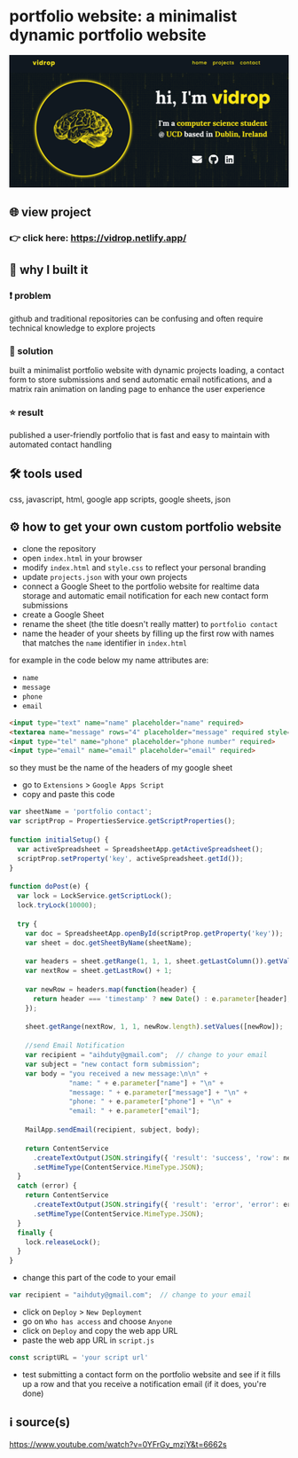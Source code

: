 # portfolio website: a minimalist dynamic portfolio website
![1](1.png)
## 🌐 view project
### 👉 click here: https://vidrop.netlify.app/
## 🎯 why I built it
### ❗ problem
github and traditional repositories can be confusing and often require technical knowledge to explore projects
### 🧠 solution
built a minimalist portfolio website with dynamic projects loading, a contact form to store submissions and send automatic
email notifications, and a matrix rain animation on landing page to enhance the user experience
### ⭐ result
published a user-friendly portfolio that is fast and easy to maintain with automated contact handling
## 🛠️ tools used
css, javascript, html, google app scripts, google sheets, json
## ⚙️ how to get your own custom portfolio website
- clone the repository
- open `index.html` in your browser
- modify `index.html` and `style.css` to reflect your personal branding
- update `projects.json` with your own projects
- connect a Google Sheet to the portfolio website for realtime data storage and automatic email notification for each new contact form submissions
- create a Google Sheet
- rename the sheet (the title doesn't really matter) to `portfolio contact`
- name the header of your sheets by filling up the first row with names that matches the `name` identifier in `index.html`

for example in the code below my name attributes are:

- `name`
- `message`
- `phone`
- `email`

```html
<input type="text" name="name" placeholder="name" required>
<textarea name="message" rows="4" placeholder="message" required style="resize: none;"></textarea>
<input type="tel" name="phone" placeholder="phone number" required>
<input type="email" name="email" placeholder="email" required>
```

so they must be the name of the headers of my google sheet

- go to `Extensions` > `Google Apps Script`
- copy and paste this code

```jsx
var sheetName = 'portfolio contact';
var scriptProp = PropertiesService.getScriptProperties();

function initialSetup() {
  var activeSpreadsheet = SpreadsheetApp.getActiveSpreadsheet();
  scriptProp.setProperty('key', activeSpreadsheet.getId());
}

function doPost(e) {
  var lock = LockService.getScriptLock();
  lock.tryLock(10000);

  try {
    var doc = SpreadsheetApp.openById(scriptProp.getProperty('key'));
    var sheet = doc.getSheetByName(sheetName);

    var headers = sheet.getRange(1, 1, 1, sheet.getLastColumn()).getValues()[0];
    var nextRow = sheet.getLastRow() + 1;

    var newRow = headers.map(function(header) {
      return header === 'timestamp' ? new Date() : e.parameter[header];
    });

    sheet.getRange(nextRow, 1, 1, newRow.length).setValues([newRow]);

    //send Email Notification
    var recipient = "aihduty@gmail.com";  // change to your email
    var subject = "new contact form submission";
    var body = "you received a new message:\n\n" +
               "name: " + e.parameter["name"] + "\n" +
               "message: " + e.parameter["message"] + "\n" +
               "phone: " + e.parameter["phone"] + "\n" +
               "email: " + e.parameter["email"];

    MailApp.sendEmail(recipient, subject, body);

    return ContentService
      .createTextOutput(JSON.stringify({ 'result': 'success', 'row': nextRow }))
      .setMimeType(ContentService.MimeType.JSON);
  }
  catch (error) {
    return ContentService
      .createTextOutput(JSON.stringify({ 'result': 'error', 'error': error }))
      .setMimeType(ContentService.MimeType.JSON);
  }
  finally {
    lock.releaseLock();
  }
}
```

- change this part of the code to your email

```jsx
var recipient = "aihduty@gmail.com";  // change to your email
```

- click on `Deploy` > `New Deployment`
- go on `Who has access` and choose `Anyone`
- click on `Deploy` and copy the web app URL
- paste the web app URL in `script.js`

```jsx
const scriptURL = 'your script url'
```

- test submitting a contact form on the portfolio website and see if it fills up a row and that you receive a notification email (if it does, you're done)
## ℹ️ source(s)
https://www.youtube.com/watch?v=0YFrGy_mzjY&t=6662s